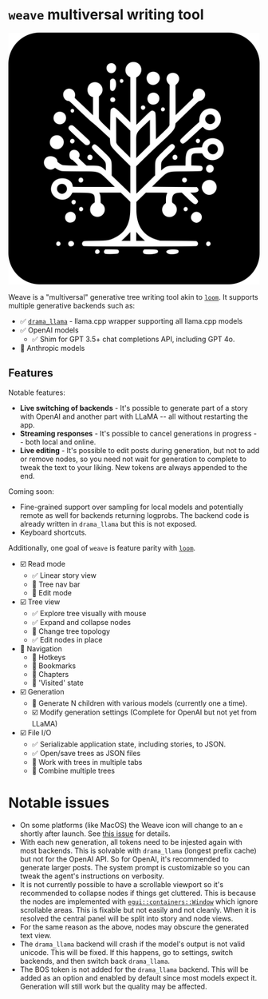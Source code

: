 # `weave` multiversal writing tool

![Weave Icon](/resources/icon.inkscape.svg)

Weave is a "multiversal" generative tree writing tool akin to [`loom`](https://github.com/socketteer/loom). It supports multiple generative backends such as:

- ✅ [`drama_llama`](https://github.com/mdegans/drama_llama) - llama.cpp wrapper supporting all llama.cpp models
- ✅ OpenAI models
  - ✅ Shim for GPT 3.5+ chat completions API, including GPT 4o.
- 🔲 Anthropic models

## Features

Notable features:

- **Live switching of backends** - It's possible to generate part of a story
  with OpenAI and another part with LLaMA -- all without restarting the app.
- **Streaming responses** - It's possible to cancel generations in progress --
  both local and online.
- **Live editing** - It's possible to edit posts during generation, but not to
  add or remove nodes, so you need not wait for generation to complete to tweak
  the text to your liking. New tokens are always appended to the end.

Coming soon:

- Fine-grained support over sampling for local models and potentially remote as
  well for backends returning logprobs. The backend code is already written in
  `drama_llama` but this is not exposed.
- Keyboard shortcuts.

Additionally, one goal of `weave` is feature parity with [`loom`](https://github.com/socketteer/loom?tab=readme-ov-file#features).

- ☑️ Read mode
  - ✅ Linear story view
  - 🔲 Tree nav bar
  - 🔲 Edit mode
- ☑️ Tree view
  - ✅ Explore tree visually with mouse
  - ✅ Expand and collapse nodes
  - 🔲 Change tree topology
  - ✅ Edit nodes in place
- 🔲 Navigation
  - 🔲 Hotkeys
  - 🔲 Bookmarks
  - 🔲 Chapters
  - 🔲 'Visited' state
- ☑️ Generation
  - 🔲 Generate N children with various models (currently one a time).
  - ☑️ Modify generation settings (Complete for OpenAI but not yet from LLaMA)
- ☑️ File I/O
  - ✅ Serializable application state, including stories, to JSON.
  - ✅ Open/save trees as JSON files
  - 🔲 Work with trees in multiple tabs
  - 🔲 Combine multiple trees

# Notable issues

- On some platforms (like MacOS) the Weave icon will change to an `e` shortly
  after launch. See [this
  issue](https://github.com/emilk/egui/issues/3823#issuecomment-1892423108) for
  details.
- With each new generation, all tokens need to be injested again with most
  backends. This is solvable with `drama_llama` (longest prefix cache) but not
  for the OpenAI API. So for OpenAI, it's recommended to generate larger posts.
  The system prompt is customizable so you can tweak the agent's instructions on
  verbosity.
- It is not currently possible to have a scrollable viewport so it's
  recommended to collapse nodes if things get cluttered. This is because the
  nodes are implemented with [`egui::containers::Window`](https://docs.rs/egui/latest/egui/containers/struct.Window.html) which ignore scrollable areas. This is fixable
  but not easily and not cleanly. When it is resolved the central panel will be
  split into story and node views.
- For the same reason as the above, nodes may obscure the generated text view.
- The `drama_llama` backend will crash if the model's output is not valid
  unicode. This will be fixed. If this happens, go to settings, switch backends,
  and then switch back `drama_llama`.
- The BOS token is not added for the `drama_llama` backend. This will be added
  as an option and enabled by default since most models expect it. Generation
  will still work but the quality may be affected.
